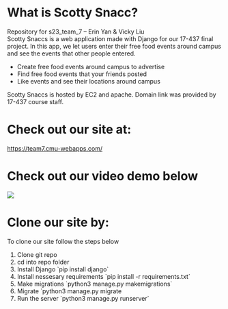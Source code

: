 # What is Scotty Snacc?
Repository for s23_team_7 – Erin Yan & Vicky Liu </br>
Scotty Snaccs is a web application made with Django for our 17-437 final project. In this app, we let users enter their free food events around campus and see the events that other people entered. </br>
<ul>
  <li>Create free food events around campus to advertise</li>
  <li>Find free food events that your friends posted </li>
  <li>Like events and see their locations around campus</li>
</ul>
Scotty Snaccs is hosted by EC2 and apache. Domain link was provided by 17-437 course staff.

# Check out our site at:
https://team7.cmu-webapps.com/
# Check out our video demo below
![](https://github.com/s23_team_7/scottysnaccdemo.gif)
# Clone our site by:
To clone our site follow the steps below
<ol>
  <li>Clone git repo </li>
  <li>cd into repo folder </li>
  <li>Install Django `pip install django`</li>
  <li>Install nessesary requirements `pip install -r requirements.txt` </li>
  <li>Make migrations `python3 manage.py makemigrations`</li>
  <li>Migrate `python3 manage.py migrate </li>
  <li>Run the server `python3 manage.py runserver`</li>
<ol>
